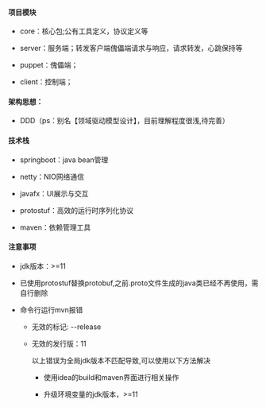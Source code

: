 #### 项目模块

- core：核心包;公有工具定义，协议定义等

- server：服务端；转发客户端傀儡端请求与响应，请求转发，心跳保持等

- puppet：傀儡端；

- client：控制端；

#### 架构思想：

- DDD（ps：别名【领域驱动模型设计】，目前理解程度很浅,待完善）

#### 技术栈

- springboot：java bean管理

- netty：NIO网络通信

- javafx：UI展示与交互

- protostuf：高效的运行时序列化协议

- maven：依赖管理工具

#### 注意事项

- jdk版本：>=11

- 已使用protostuf替换protobuf,之前.proto文件生成的java类已经不再使用，需自行删除

- 命令行运行mvn报错
  
  - 无效的标记: --release
  
  - 无效的发行版：11
    
    以上错误为全局jdk版本不匹配导致,可以使用以下方法解决
    
    - 使用idea的build和maven界面进行相关操作
    
    - 升级环境变量的jdk版本，>=11
